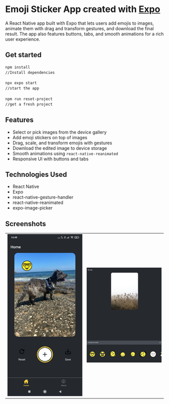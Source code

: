 # Emoji Sticker App created with [Expo](https://expo.dev)

A React Native app built with Expo that lets users add emojis to images, animate them with drag and transform gestures, and download the final result. The app also features buttons, tabs, and smooth animations for a rich user experience.

## Get started

   ```bash
   npm install
   //Install dependencies

   npx expo start
   //start the app

   npm run reset-project
   //get a fresh project
   
   ```
## Features

- Select or pick images from the device gallery
- Add emoji stickers on top of images
- Drag, scale, and transform emojis with gestures
- Download the edited image to device storage
- Smooth animations using `react-native-reanimated`
- Responsive UI with buttons and tabs

## Technologies Used

- React Native  
- Expo  
- react-native-gesture-handler  
- react-native-reanimated  
- expo-image-picker  

## Screenshots
<table>
  <tr>
    <td style="width: 50%;"><img src="./AppVersion.jpg" alt="App Version" /></td>
    <td style="width: 50%;"><img src="./WebVersion.png" alt="Web version" /></td>
  </tr>
</table>
